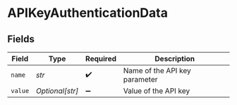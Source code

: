 # APIKeyAuthenticationData


## Fields

| Field                         | Type                          | Required                      | Description                   |
| ----------------------------- | ----------------------------- | ----------------------------- | ----------------------------- |
| `name`                        | *str*                         | :heavy_check_mark:            | Name of the API key parameter |
| `value`                       | *Optional[str]*               | :heavy_minus_sign:            | Value of the API key          |
